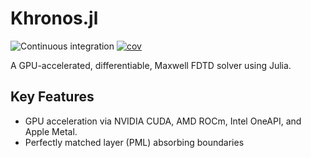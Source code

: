 # Khronos.jl

![Continuous integration](https://github.com/facebookresearch/Khronos.jl/actions/workflows/ci.yml/badge.svg)
[![cov](https://facebookresearch.github.io/Khronos.jl/badges/coverage.svg)](https://github.com/facebookresearch/Khronos.jl/actions)

A GPU-accelerated, differentiable, Maxwell FDTD solver using Julia.

## Key Features

- GPU acceleration via NVIDIA CUDA, AMD ROCm, Intel OneAPI, and Apple Metal.
- Perfectly matched layer (PML) absorbing boundaries
